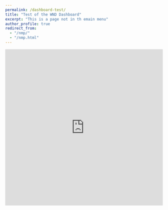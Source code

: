 ```yaml
---
permalink: /dashboard-test/
title: "Test of the WND Dashboard"
excerpt: "This is a page not in th emain menu"
author_profile: true
redirect_from: 
  - "/nmp/"
  - "/nmp.html"
---
```


<iframe
    src="https://huggingface.co/spaces/mijtsma3/dashboard-test"
    width="100%"
    height="500px"
    frameborder="0"
    allowfullscreen
></iframe>